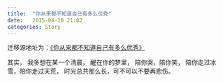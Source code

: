 ```yaml
---
title:  "你从来都不知道自己有多么优秀"
date:   2015-04-10 21:02
categories: Story
---
```


迁移源地址为：<a href="http://bgwan.blog.163.com/blog/static/239301016201531044051554/">《你从来都不知道自己有多么优秀》</a>


其实，
我多想在某一个清晨，
醒在你的梦里，
陪你哭，陪你笑，
陪你走过冰雪，陪你走过天荒，
时光总共那么长，可不可以不要再悲伤。